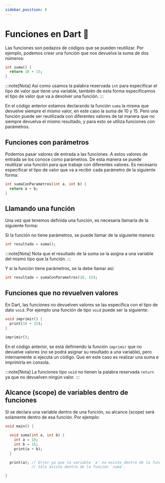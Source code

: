 ```yaml
---
sidebar_position: 8
---
```


# Funciones en Dart 🚀

Las funciones son pedazos de códigos que se pueden reutilizar. Por ejemplo, podemos crear una función que nos devuelva la suma de dos números:

```dart
int suma() {
  return 10 + 15;
}
```

:::note[Nota]
Así como usamos la palabra reservada `int` para especificar el tipo de valor que tiene una variable, también de esta forma especificamos el tipo de valor que va a devolver una función.
:::

En el código anterior estamos declarando la función `suma` la misma que devuelve siempre el mismo valor, en este caso la suma de 10 y 15. Pero una función puede ser reutilizada con diferentes valores de tal manera que no siempre devuelva el mismo resultado, y para esto se utiliza funciones con parámetros. 


## Funciones con parámetros

Podemos pasar valores de entrada a las funciones. A estos valores de entrada se los conoce como parámetros. De esta manera se puede reutilizar una función para que trabaje con diferentes valores. Es necesario especificar el tipo de valor que va a recibir cada parámetro de la siguiente forma:

```dart
int sumaConParametros(int a, int b) {
  return a + b;
}
```

## Llamando una función

Una vez que tenemos definida una función, es necesaria llamarla de la siguiente forma:

Si la función no tiene parámetros, se puede llamar de la siguiente manera:

```dart
int resultado = suma();
```

:::note[Nota]
Nota que el resultado de la suma se la asigna a una variable del mismo tipo que la función.
:::

Y si la función tiene parámetros, se la debe llamar así:

```dart
int resultado = sumaConParametros(10, 15);
```

## Funciones que no revuelven valores

En Dart, las funciones no devuelven valores se las especifica con el tipo de dato `void`. Por ejemplo una función de tipo `void` puede ser la siguiente:

```dart
void imprimir() {
  print(10 + 15);
}

imprimir();
```

En el código anterior, se está definiendo la función `imprimir` que no devuelve valores (no se podrá asignar su resultado a una variable), pero internamente si ejecuta un código. Que en este caso es realizar una suma e imprimirla en consola.

:::note[Nota]
La funciones tipo `void` no tienen la palabra reservada `return` ya que no devuelven ningún valor.
:::

## Alcance (scope) de variables dentro de funciones

Si se declara una variable dentro de una función, su alcance (scope) será solamente dentro de esa función. Por ejemplo:

```dart
void main() {

  void suma(int a, int b) {
    int a = 10;
    int b = 15;
    print(a + b); 
  }

  print(a); // Error ya que la variable `a` no existe dentro de la función `main`. 
            // Sólo existe dentro de la función `suma`.

}

```